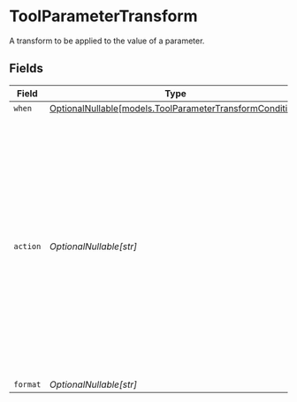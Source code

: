 # ToolParameterTransform

A transform to be applied to the value of a parameter.


## Fields

| Field                                                                                                                                                                                                                               | Type                                                                                                                                                                                                                                | Required                                                                                                                                                                                                                            | Description                                                                                                                                                                                                                         |
| ----------------------------------------------------------------------------------------------------------------------------------------------------------------------------------------------------------------------------------- | ----------------------------------------------------------------------------------------------------------------------------------------------------------------------------------------------------------------------------------- | ----------------------------------------------------------------------------------------------------------------------------------------------------------------------------------------------------------------------------------- | ----------------------------------------------------------------------------------------------------------------------------------------------------------------------------------------------------------------------------------- |
| `when`                                                                                                                                                                                                                              | [OptionalNullable[models.ToolParameterTransformCondition]](../models/toolparametertransformcondition.md)                                                                                                                            | :heavy_minus_sign:                                                                                                                                                                                                                  | N/A                                                                                                                                                                                                                                 |
| `action`                                                                                                                                                                                                                            | *OptionalNullable[str]*                                                                                                                                                                                                             | :heavy_minus_sign:                                                                                                                                                                                                                  | The action to perform on the value: `default` means only set the value (using the `format` field) if the parameter doesn't exist or is empty, `override` means always set the value, and `remove` means remove the parameter value. |
| `format`                                                                                                                                                                                                                            | *OptionalNullable[str]*                                                                                                                                                                                                             | :heavy_minus_sign:                                                                                                                                                                                                                  | N/A                                                                                                                                                                                                                                 |